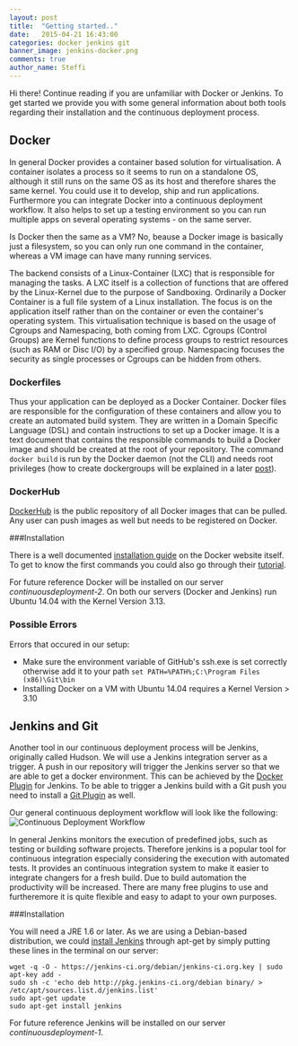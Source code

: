 ```yaml
---
layout: post
title:  "Getting started.."
date:   2015-04-21 16:43:00
categories: docker jenkins git
banner_image: jenkins-docker.png
comments: true
author_name: Steffi
---
```



Hi there! Continue reading if you are unfamiliar with Docker or Jenkins. To get started we provide you with some general information about both tools regarding their installation and the continuous deployment process.

 <!--more-->

## Docker

In general Docker provides a container based solution for virtualisation. A container isolates a process so it seems to run on a standalone OS, although it still runs on the same OS as its host and therefore shares the same kernel. You could use it to develop, ship and run applications. Furthermore you can integrate Docker into a continuous deployment workflow. It also helps to set up a testing environment so you can run multiple apps on several operating systems - on the same server. 

Is Docker then the same as a VM? No, beause a Docker image is basically just a filesystem, so you can only run one command in the container, whereas a VM image can have many running services. 

The backend consists of a Linux-Container (LXC) that is responsible for managing the tasks. A LXC itself is a collection of functions that are offered by the Linux-Kernel due to the purpose of Sandboxing. Ordinarily a Docker Container is a full file system of a Linux installation. The focus is on the application itself rather than on the container or even the container's operating system. 
This virtualisation technique is based on the usage of Cgroups and Namespacing, both coming from LXC. Cgroups (Control Groups) are Kernel functions to define process groups to restrict resources (such as RAM or Disc I/O) by a specified group. Namespacing focuses the security as single processes or Cgroups can be hidden from others.

### Dockerfiles

Thus your application can be deployed as a Docker Container. Docker files are responsible for the configuration of these containers and allow you to create an automated build system. They are written in a Domain Specific Language (DSL) and contain instructions to set up a Docker image. It is a text document that contains the responsible commands to build a Docker image and should be created at the root of your repository. The command `docker build` is run by the Docker daemon (not the CLI) and needs root privileges (how to create dockergroups will be explained in a later [post](http://learning-continuous-deployment.github.io/jenkins/container/dockerfile/2015/04/24/creating-the-first-container/)). 

### DockerHub

[DockerHub](https://hub.docker.com) is the public repository of all Docker images that can be pulled. Any user can push images as well but needs to be registered on Docker. 


###Installation

There is a well documented [installation guide](https://docs.docker.com/installation/#installation) on the Docker website itself. To get to know the first commands you could also go through their [tutorial](https://www.docker.com/tryit/#).

For future reference Docker will be installed on our server *continuousdeployment-2*. On both our servers (Docker and Jenkins) run Ubuntu 14.04 with the Kernel Version 3.13.

### Possible Errors 

Errors that occured in our setup: 
* Make sure the environment variable of GitHub's ssh.exe is set correctly otherwise add it to your path `set PATH=%PATH%;C:\Program Files (x86)\Git\bin` 
* Installing Docker on a VM with Ubuntu 14.04 requires a Kernel Version > 3.10 


## Jenkins and Git

Another tool in our continuous deployment process will be Jenkins, originally called Hudson. We will use a Jenkins integration server as a trigger. A push in our repository will trigger the Jenkins server so that we are able to get a docker environment. This can be achieved by the [Docker Plugin](https://wiki.jenkins-ci.org/display/JENKINS/Docker+Plugin) for Jenkins. 
To be able to trigger a Jenkins build with a Git push you need to install a [Git Plugin](https://wiki.jenkins-ci.org/display/JENKINS/Git+Plugin) as well. 

Our general continuous deployment workflow will look like the following:
![Continuous Deployment Workflow]({{site.url}}/assets/images/deployment_workflow.jpg)

In general Jenkins monitors the execution of predefined jobs, such as testing or building software projects. Therefore jenkins is a popular tool for continuous integration especially considering the execution with automated tests. It provides an continuous integration system to make it easier to integrate changers for a fresh build. Due to build automation the productivity will be increased. There are many free plugins to use and furtheremore it is quite flexible and easy to adapt to your own purposes. 

###Installation

You will need a JRE 1.6 or later. As we are using a Debian-based distribution, we could [install Jenkins](https://wiki.jenkins-ci.org/display/JENKINS/Installing+Jenkins+on+Ubuntu) through apt-get by simply putting these lines in the terminal on our server:

    wget -q -O - https://jenkins-ci.org/debian/jenkins-ci.org.key | sudo apt-key add - 
    sudo sh -c 'echo deb http://pkg.jenkins-ci.org/debian binary/ > /etc/apt/sources.list.d/jenkins.list'
    sudo apt-get update
    sudo apt-get install jenkins

For future reference Jenkins will be installed on our server *continuousdeployment-1*. 
